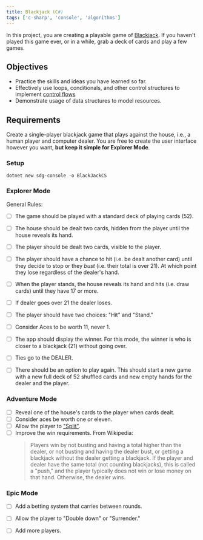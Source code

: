 ```yaml
---
title: Blackjack (C#)
tags: ['c-sharp', 'console', 'algorithms']
---
```


In this project, you are creating a playable game of [Blackjack](https://en.wikipedia.org/wiki/Blackjack). If you haven't played this game ever, or in a while, grab a deck of cards and play a few games.

## Objectives

- Practice the skills and ideas you have learned so far.
- Effectively use loops, conditionals, and other control structures to implement
  [control flows](https://en.wikipedia.org/wiki/Control_flow)
- Demonstrate usage of data structures to model resources.

## Requirements

Create a single-player blackjack game that plays against the house, i.e., a human player and computer dealer. You are free to create the user interface however you want, **but keep it simple for Explorer Mode**.

### Setup

```shell
dotnet new sdg-console -o BlackJackCS
```

### Explorer Mode

General Rules:

- [ ] The game should be played with a standard deck of playing cards (52).
- [ ] The house should be dealt two cards, hidden from the player until the house reveals its hand.
- [ ] The player should be dealt two cards, visible to the player.
- [ ] The player should have a chance to hit (i.e. be dealt another card) until they decide to stop or they _bust_ (i.e. their total is over 21). At which point they lose regardless of the dealer's hand.
- [ ] When the player stands, the house reveals its hand and hits (i.e. draw cards) until they have 17 or more.
- [ ] If dealer goes over 21 the dealer loses.

- [ ] The player should have two choices: "Hit" and "Stand."
- [ ] Consider Aces to be worth 11, never 1.
- [ ] The app should display the winner. For this mode, the winner is who is closer to a blackjack (21) without going over.
- [ ] Ties go to the DEALER.
- [ ] There should be an option to play again. This should start a new game with a new full deck of 52 shuffled cards and new empty hands for the dealer and the player.

### Adventure Mode

- [ ] Reveal one of the house's cards to the player when cards dealt.
- [ ] Consider aces be worth one _or_ eleven.
- [ ] Allow the player to ["Split"](https://blog.betway.com/casino/blackjack-strategy-101-how-do-you-split-in-blackjack/).
- [ ] Improve the win requirements. From Wikipedia:
  > Players win by not busting and having a total higher than the dealer, or not
  > busting and having the dealer bust, or getting a blackjack without the
  > dealer getting a blackjack. If the player and dealer have the same total
  > (not counting blackjacks), this is called a "push," and the player typically
  > does not win or lose money on that hand. Otherwise, the dealer wins.

### Epic Mode

- [ ] Add a betting system that carries between rounds.
- [ ] Allow the player to "Double down" or "Surrender."
- [ ] Add more players.

